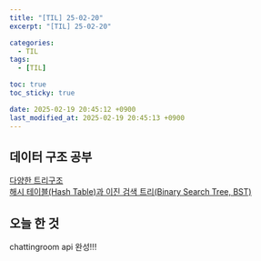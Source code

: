 ```yaml
---
title: "[TIL] 25-02-20"
excerpt: "[TIL] 25-02-20"

categories:
  - TIL
tags:
  - [TIL]

toc: true
toc_sticky: true

date: 2025-02-19 20:45:12 +0900
last_modified_at: 2025-02-19 20:45:13 +0900
---
```


## 데이터 구조 공부

[다양한 트리구조](https://zera1004.github.io/javascript/binary-heap-binary-search-tree-heap/)  
[해시 테이블(Hash Table)과 이진 검색 트리(Binary Search Tree, BST)](https://zera1004.github.io/javascript/hash-table-binary-search-tree/)

## 오늘 한 것

chattingroom api 완성!!!
